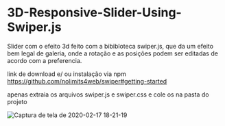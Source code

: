 # 3D-Responsive-Slider-Using-Swiper.js

Slider com o efeito 3d feito com a bibibloteca swiper.js, que da um efeito bem legal de galeria, onde a rotação e as posições podem ser editadas de acordo com a preferencia.


link de download e/ ou instalação via npm
https://github.com/nolimits4web/swiper#getting-started

apenas extraia os arquivos swiper.js e swiper.css e cole os na pasta do projeto



![Captura de tela de 2020-02-17 18-21-19](https://user-images.githubusercontent.com/46541402/74687577-950eea80-51b3-11ea-9770-511838bb7685.png)

